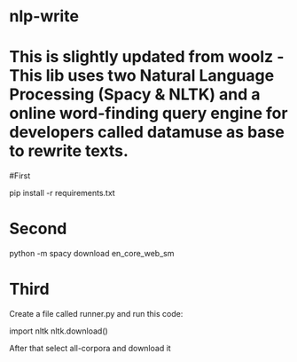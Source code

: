 # nlp-write

# This is slightly updated from woolz - This lib uses two Natural Language Processing (Spacy & NLTK) and a online word-finding query engine for developers called datamuse as base to rewrite texts.

#First

pip install -r requirements.txt

# Second

python -m spacy download en_core_web_sm

# Third

Create a file called runner.py and run this code:

import nltk
nltk.download()

After that select all-corpora and download it

